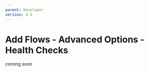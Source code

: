 ```yaml
---
parent: Developer
version: 4.5
---
```


# Add Flows - Advanced Options - Health Checks

coming soon
